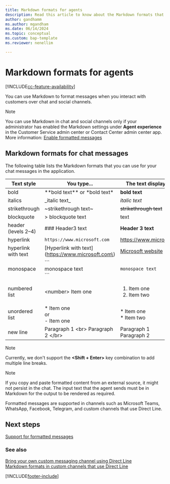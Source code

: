 ```yaml
---
title: Markdown formats for agents
description: Read this article to know about the Markdown formats that agents can use for chat messages in Omnichannel for Customer Service.
author: gandhamm
ms.author: mgandham
ms.date: 06/14/2024
ms.topic: conceptual
ms.custom: bap-template
ms.reviewer: nenellim

---
```

# Markdown formats for agents

[!INCLUDE[cc-feature-availability](../../includes/cc-feature-availability.md)]


You can use Markdown to format messages when you interact with customers over chat and social channels.

> [!NOTE]
> You can use Markdown in chat and social channels only if your administrator has enabled the Markdown settings under **Agent experience** in the Customer Service admin center or Contact Center admin center app. More information: [Enable formatted messages](../administer/enable-formatted-messages.md)

## Markdown formats for chat messages

The following table lists the Markdown formats that you can use for your chat messages in the application. 

|  Text style               |    You type...                       | The text displays as...  |
| ------------------------- | -------------------------------      | -----------------------  |
| bold                      | \*\*bold text\*\*   or \*bold text*                          | **bold text**                 |
| italics                   | \_italic text\_                          | *italic text*                   |
| strikethrough             | ~strikethrough text~                      | ~~strikethrough text~~                 |
| blockquote                | > blockquote text                        |  text |
| header (levels 2&ndash;4) | ### Header3 text                         | **Header 3 text** <br>                  |
| hyperlink                 | `https://www.microsoft.com`         | <https://www.microsoft.com>    |
| hyperlink with text       | [Hyperlink with text]\(https://www.microsoft.com\)  | [Microsoft website](https://www.microsoft.com) |
| monospace                 | \`\`\` <br>monospace text<br>\`\`\`           | ```monospace text```                     |
| numbered list             |  \<number\> Item one                 |  <ol><li> Item one </li> <li> Item two</li></ol>  |
| unordered list            | \* Item one <br> or <br> - Item one  |  \* Item one <br> \* Item two  |
| new line                | Paragraph 1 \<br\> Paragraph 2 \<\/br\>  | Paragraph 1 <br> Paragraph 2 </br>            |

> [!NOTE]
> Currently, we don't support the **<Shift + Enter>** key combination to add multiple line breaks.

> [!NOTE]
> If you copy and paste formatted content from an external source, it might not persist in the chat. The input text that the agent sends must be in Markdown for the output to be rendered as required.

Formatted messages are supported in channels such as Microsoft Teams, WhatsApp, Facebook, Telegram, and custom channels that use Direct Line.

## Next steps

[Support for formatted messages](../administer/card-support-in-channels.md#support-for-formatted-messages)

### See also

[Bring your own custom messaging channel using Direct Line](../develop/bring-your-own-channel.md)  
[Markdown formats in custom channels that use Direct Line](../develop/markdown-formats-dev.md)  

[!INCLUDE[footer-include](../../includes/footer-banner.md)]